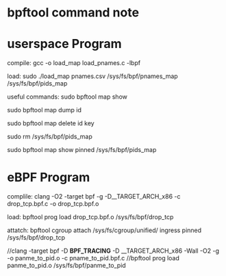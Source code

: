 # bpftool command note

# userspace Program
compile: gcc -o load_map load_pnames.c -lbpf

load: sudo ./load_map pnames.csv /sys/fs/bpf/pnames_map /sys/fs/bpf/pids_map

useful commands:
sudo bpftool map show

sudo bpftool map dump id <id>

sudo bpftool map delete id <id> key <key>

sudo rm /sys/fs/bpf/pids_map

sudo bpftool map show pinned /sys/fs/bpf/pids_map

# eBPF Program
complile: clang -O2 -target bpf -g -D__TARGET_ARCH_x86 -c drop_tcp.bpf.c -o drop_tcp.bpf.o


load: bpftool prog load drop_tcp.bpf.o /sys/fs/bpf/drop_tcp

attatch: bpftool cgroup attach /sys/fs/cgroup/unified/ ingress pinned /sys/fs/bpf/drop_tcp

//clang -target bpf -D __BPF_TRACING__ -D __TARGET_ARCH_x86 -Wall -O2 -g -o panme_to_pid.o -c pname_to_pid.bpf.c
//bpftool prog load panme_to_pid.o /sys/fs/bpf/panme_to_pid
